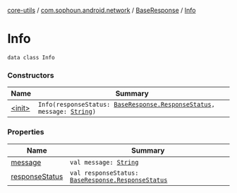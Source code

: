 [core-utils](../../../index.md) / [com.sophoun.android.network](../../index.md) / [BaseResponse](../index.md) / [Info](./index.md)

# Info

`data class Info`

### Constructors

| Name | Summary |
|---|---|
| [&lt;init&gt;](-init-.md) | `Info(responseStatus: `[`BaseResponse.ResponseStatus`](../-response-status/index.md)`, message: `[`String`](https://kotlinlang.org/api/latest/jvm/stdlib/kotlin/-string/index.html)`)` |

### Properties

| Name | Summary |
|---|---|
| [message](message.md) | `val message: `[`String`](https://kotlinlang.org/api/latest/jvm/stdlib/kotlin/-string/index.html) |
| [responseStatus](response-status.md) | `val responseStatus: `[`BaseResponse.ResponseStatus`](../-response-status/index.md) |
